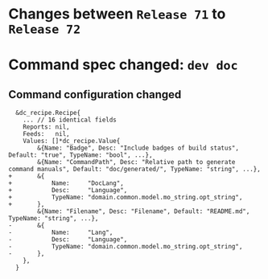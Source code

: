 # Changes between `Release 71` to `Release 72`

# Command spec changed: `dev doc`


## Command configuration changed


```
  &dc_recipe.Recipe{
  	... // 16 identical fields
  	Reports: nil,
  	Feeds:   nil,
  	Values: []*dc_recipe.Value{
  		&{Name: "Badge", Desc: "Include badges of build status", Default: "true", TypeName: "bool", ...},
  		&{Name: "CommandPath", Desc: "Relative path to generate command manuals", Default: "doc/generated/", TypeName: "string", ...},
+ 		&{
+ 			Name:     "DocLang",
+ 			Desc:     "Language",
+ 			TypeName: "domain.common.model.mo_string.opt_string",
+ 		},
  		&{Name: "Filename", Desc: "Filename", Default: "README.md", TypeName: "string", ...},
- 		&{
- 			Name:     "Lang",
- 			Desc:     "Language",
- 			TypeName: "domain.common.model.mo_string.opt_string",
- 		},
  	},
  }
```
